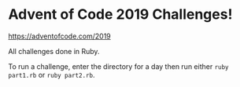 # Advent of Code 2019 Challenges!

https://adventofcode.com/2019

All challenges done in Ruby.

To run a challenge, enter the directory for a day then run either `ruby part1.rb` or `ruby part2.rb`.
